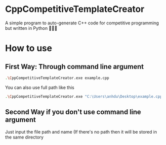 # CppCompetitiveTemplateCreator
A simple program to auto-generate C++ code for competitive programming but written in Python 🤣🤣🤣

# How to use

## First Way: Through command line argument

```bash
.\CppCompetitiveTemplateCreator.exe example.cpp
```
You can also use full path like this

```bash
.\CppCompetitiveTemplateCreator.exe "C:\Users\anhdu\Desktop\example.cpp"
```

## Second Way if you don't use command line argument

Just input the file path and name (If there's no path then it will be stored in the same directory
